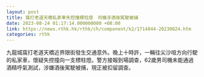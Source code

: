 ```yaml
---
layout: post
title: 窩打老道天橋私家車失控撞標柱燈　司機涉酒後駕駛被捕
date: 2023-08-24 01:17:14.000000000 +08:00
link: https://news.rthk.hk/rthk/ch/component/k2/1714844-20230824.htm
categories: rthk
---
```


九龍城窩打老道天橋近界限街發生交通意外。晚上十時許，一輛往尖沙咀方向行駛的私家車，懷疑失控撞向一支標柱燈。警方接報到場調查，62歲男司機未能通過酒精呼氣測試，涉嫌酒後駕駛被捕，現正被扣留調查。

